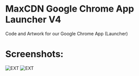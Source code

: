 MaxCDN Google Chrome App Launcher V4
=================

Code and Artwork for our Google Chrome App (Launcher)

Screenshots:
=================
![EXT](http://jdorfman.cdnconnect.com/maxcdn/maxcdn-chrome/chrome_store.jpg)
![EXT](http://jdorfman.cdnconnect.com/maxcdn/maxcdn-chrome/chrome_apps.jpg)